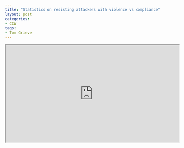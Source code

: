 ```yaml
---
title: "Statistics on resisting attackers with violence vs compliance"
layout: post
categories:
- CCW
tags:
- Tom Grieve
---
```


<iframe width="560" height="315" src="https://www.youtube.com/embed/FyRdca5bFD0?si=nf0pj7PeT7tdmZLd" title="Statistics on resisting attackers with violence vs compliance"></iframe>
